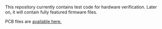 This repository currently contains test code for hardware verification.
Later on, it will contain fully featured firmware files.

PCB files are [available here.](https://github.com/CRImier/MyKiCad/tree/master/Laptop%20mods/framework_input_controller)
